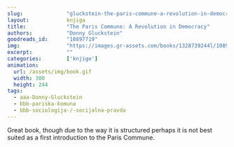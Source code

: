 ```yaml
---
slug:              "gluckstein-the-paris-commune-a-revolution-in-democracy"
layout:            knjiga
title:             "The Paris Commune: A Revolution in Democracy"
authors:           "Donny Gluckstein"
goodreads_id:      "10897719"
img:               "https://images.gr-assets.com/books/1328739244l/10897719.jpg"
excerpt:           ""
categories:        ['knjige']
animation:
  url: /assets/img/book.gif
  width: 300
  height: 244
tags:
  - aaa-Donny-Gluckstein
  - bbb-pariska-komuna
  - bbb-sociologija-/-socijalna-pravda
---
```


Great book, though due to the way it is structured perhaps it is not best suited as a first introduction to the Paris 
Commune.